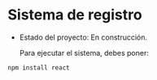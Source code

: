 <h1> Sistema de registro </h1>

- Estado del proyecto: En construcción.

  Para ejecutar el sistema, debes poner:

 ```npm install react```

